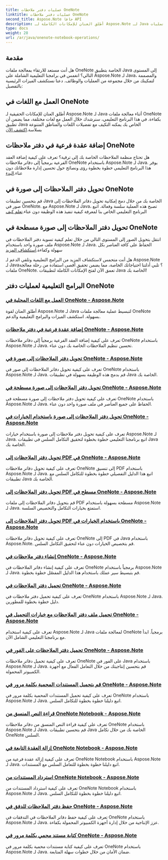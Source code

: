 ```yaml
---
title: عمليات دفتر ملاحظات OneNote
linktitle: عمليات دفتر ملاحظات OneNote
second_title: Aspose.Note جافا API
description: أطلق العنان للإمكانات الكاملة لـ Aspose.Note لـ Java من خلال البرامج التعليمية لعمليات OneNote Notebook. قم بتوفير دليل خطوة بخطوة لتحسين تطبيقات Java الخاصة بك.
type: docs
weight: 28
url: /ar/java/onenote-notebook-operations/
---
```


## مقدمة

هل أنت مستعد للارتقاء بمعالجة ملفات OneNote الخاصة بتطبيق Java إلى المستوى التالي؟ انغمس في برامجنا التعليمية الشاملة على Aspose.Note لـ Java، والمصممة لتمكينك من خلال مجموعة من العمليات والوظائف. دعنا نستكشف الميزات الرئيسية بالتفصيل:

## العمل مع اللغات في OneNote

 أطلق العنان للإمكانات الحقيقية لـ Aspose.Note لـ Java أثناء معالجة ملفات OneNote بكفاءة. في هذا البرنامج التعليمي، سنرشدك خلال العمل مع لغات مختلفة، مما يضمن أن تطبيق Java الخاص بك يمكنه التكيف مع تفضيلات اللغات والمناطق المتنوعة بسلاسة.[اكتشف الآن](./working-with-locales/)

## إضافة عقدة فرعية في دفتر ملاحظات OneNote

هل تحتاج منظمة الملاحظات الخاصة بك إلى ترقية؟ تعرف على كيفية إضافة العقد الفرعية برمجياً إلى دفاتر ملاحظات OneNote باستخدام Aspose.Note لـ Java. يوفر هذا البرنامج التعليمي خطوة بخطوة رؤى ونصائح حول تحسين إدارة ملاحظاتك دون عناء.[البدء](./add-child-node/)

## تحويل دفتر الملاحظات إلى صورة في OneNote

 قم بتحسين تطبيقات Java الخاصة بك من خلال دمج إمكانية تحويل دفاتر الملاحظات إلى صور في OneNote. مع Aspose.Note لـ Java، تصبح هذه العملية سلسة وفعالة. اتبع البرنامج التعليمي الخاص بنا لمعرفة كيفية تنفيذ هذه الوظيفة دون عناء.[تعلم كيف](./convert-notebook-to-image/)

## تحويل دفتر الملاحظات إلى صورة مسطحة في OneNote

 انتقل بتحويل الصور إلى المستوى التالي من خلال تعلم كيفية تسوية دفتر الملاحظات في ملف صورة واحد باستخدام Aspose.Note لـ Java. الحفاظ على كافة العناصر بكل سهولة وكفاءة.[استكشاف المزيد](./convert-notebook-to-flattened-image/)

هل أنت متحمس لاستكشاف المزيد من البرامج التعليمية وتلقي الدعم لـ Aspose.Note لـ Java؟ تلبي أدلتنا احتياجاتك الخاصة، مما يضمن تحقيق أقصى استفادة من رحلة معالجة ملفات OneNote. تعمق الآن لفتح الإمكانات الكاملة لتطبيقات Java الخاصة بك!
## البرامج التعليمية لعمليات دفتر OneNote
### [العمل مع اللغات المحلية في OneNote - Aspose.Note](./working-with-locales/)
أطلق العنان لقوة Aspose.Note لـ Java لتبسيط عملية معالجة ملفات OneNote بسهولة. استكشف الميزات والبرامج التعليمية والدعم.
### [إضافة عقدة فرعية في دفتر ملاحظات OneNote - Aspose.Note](./add-child-node/)
تعرف على كيفية إضافة العقد الفرعية برمجياً إلى دفاتر ملاحظات OneNote باستخدام Aspose.Note لـ Java. تحسين تنظيم الملاحظات الخاصة بك دون عناء.
### [تحويل دفتر الملاحظات إلى صورة في OneNote - Aspose.Note](./convert-notebook-to-image/)
تعرف على كيفية تحويل دفاتر الملاحظات إلى صور في OneNote باستخدام Aspose.Note لـ Java. قم بدمج هذه الوظيفة بسهولة في تطبيقات Java الخاصة بك.
### [تحويل دفتر الملاحظات إلى صورة مسطحة في OneNote - Aspose.Note](./convert-notebook-to-flattened-image/)
تعرف على كيفية تحويل دفتر ملاحظات إلى صورة مسطحة في OneNote باستخدام Aspose.Note لـ Java. الحفاظ على جميع العناصر في ملف صورة واحد دون عناء.
### [تحويل دفتر الملاحظات إلى صورة باستخدام الخيارات في OneNote - Aspose.Note](./convert-notebook-to-image-with-options/)
تعرف على كيفية تحويل دفتر ملاحظات إلى صورة باستخدام خيارات Aspose.Note لـ Java. اتبع برنامجنا التعليمي خطوة بخطوة لتحقيق التكامل السلس في تطبيقات Java الخاصة بك.
### [تحويل دفتر الملاحظات إلى PDF في OneNote - Aspose.Note](./convert-notebook-to-pdf/)
تعرف على كيفية تحويل دفاتر ملاحظات OneNote إلى تنسيق PDF باستخدام Aspose.Note لـ Java. اتبع هذا الدليل التفصيلي خطوة بخطوة للتكامل السلس مع تطبيقات Java الخاصة بك.
### [تحويل دفتر الملاحظات إلى PDF مسطح في OneNote - Aspose.Note](./convert-notebook-to-flattened-pdf/)
قم بتحويل دفاتر الملاحظات إلى ملفات PDF مسطحة بسهولة باستخدام Aspose.Note لـ Java. استمتع بخيارات التكامل والتخصيص السلسة.
### [تحويل دفتر الملاحظات إلى PDF باستخدام الخيارات في OneNote - Aspose.Note](./convert-notebook-to-pdf-with-options/)
تعرف على كيفية تحويل دفاتر ملاحظات OneNote إلى PDF في Java باستخدام Aspose.Note. قم بتخصيص الخيارات دون عناء لتحقيق التكامل السلس.
### [إنشاء دفتر ملاحظات في OneNote - Aspose.Note](./create-notebook/)
تعرف على كيفية إنشاء دفاتر الملاحظات في OneNote برمجياً باستخدام Aspose.Note لـ Java. قم بتبسيط سير عملك باستخدام هذا الدليل المفصّل خطوة بخطوة.
### [تحميل دفتر الملاحظات في OneNote - Aspose.Note](./loading-notebook/)
تعرف على كيفية تحميل دفتر ملاحظات في OneNote باستخدام Aspose.Note لـ Java. دليل خطوة بخطوة للمطورين.
### [تحميل ملف دفتر الملاحظات مع خيارات التحميل في OneNote - Aspose.Note](./load-notebook-file-with-load-options/)
تعرف على كيفية استخدام Aspose.Note لـ Java لمعالجة ملفات OneNote برمجياً. ابدأ مع برنامجنا التعليمي الشامل الآن.
### [تحميل دفتر الملاحظات على الفور في OneNote - Aspose.Note](./load-notebook-instantly/)
تعرف على كيفية تحميل دفاتر ملاحظات OneNote على الفور في Java باستخدام Aspose.Note لـ Java. قم بتحسين إنتاجيتك من خلال التعامل الفعال مع أجهزة الكمبيوتر المحمولة.
### [قم بتحميل المستندات المحمية بكلمة مرور في OneNote - Aspose.Note](./load-password-protected-documents/)
تعرف على كيفية تحميل المستندات المحمية بكلمة مرور في OneNote باستخدام Aspose.Note لـ Java. اتبع دليلنا خطوة بخطوة للتكامل السلس.
### [قراءة النص المنسق من OneNote Notebook - Aspose.Note](./read-rich-text/)
تعرف على كيفية قراءة النص المنسق من دفاتر ملاحظات OneNote باستخدام Aspose.Note لـ Java. قم بتحسين تطبيقات Java الخاصة بك من خلال تكامل OneNote السلس.
### [إزالة العقدة التابعة في OneNote Notebook - Aspose.Note](./remove-child-node/)
تعرف على كيفية إزالة عقدة فرعية من OneNote Notebook باستخدام Aspose.Note لـ Java. اتبع دليلنا خطوة بخطوة للتعامل السلس مع المستندات.
### [استرداد المستندات من OneNote Notebook - Aspose.Note](./retrieve-documents-from-onenote-notebook/)
تعرف على كيفية استرداد المستندات من OneNote Notebook باستخدام Aspose.Note لـ Java. اتبع دليلنا خطوة بخطوة للتكامل السلس.
### [حفظ دفتر الملاحظات للدفق في OneNote - Aspose.Note](./save-notebook-to-stream/)
تعرف على كيفية حفظ دفاتر الملاحظات في التدفقات في OneNote باستخدام Aspose.Note لـ Java. عزز الإنتاجية من خلال إدارة أجهزة الكمبيوتر المحمولة بكفاءة.
### [كتابة مستند محمي بكلمة مرور في OneNote - Aspose.Note](./write-password-protected-document/)
تعرف على كيفية كتابة مستندات محمية بكلمة مرور في OneNote باستخدام Aspose.Note لـ Java. ضمان الأمان من خلال خطوات سهلة المتابعة.